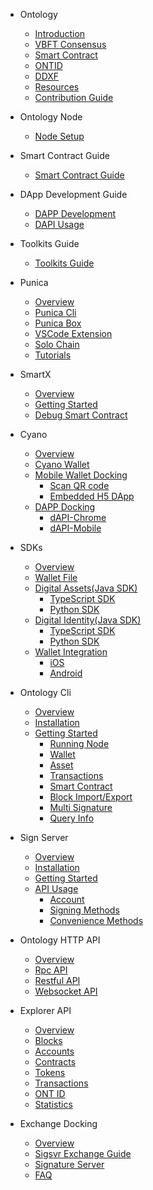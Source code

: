 - Ontology
  - [Introduction](docs-kr/DeveloperGuide/introduction.md)
  - [VBFT Consensus](docs-kr/DeveloperGuide/02-VBFT-introduction.md)
  - [Smart Contract](docs-kr/DeveloperGuide/smartcontract/00-introduction-sc.md)
  - [ONTID](docs-kr/DeveloperGuide/04-ontid.md)
  - [DDXF](docs-kr/DeveloperGuide/05-ddxf.md)
  - [Resources](docs-kr/DeveloperGuide/06-white-papers.md)
  - [Contribution Guide](docs-kr/DeveloperGuide/07-contributions-guide.md)
  
- Ontology Node
  - [Node Setup](docs-kr/DeveloperGuide/01-installation.md)

- Smart Contract Guide
  - [Smart Contract Guide](docs-kr/QuickGuide/02-deploy-invoke.md)
  
- DApp Development Guide
  - [DAPP Development](docs-kr/QuickGuide/00-dapp_development.md)  
  - [DAPI Usage](docs-kr/QuickGuide/06-dapi-useage.md)  

- Toolkits Guide
  - [Toolkits Guide](docs-en/DeveloperGuide/tools.md)
  
- Punica
  - [Overview](docs-kr/Punica/punica.md)
  - [Punica Cli](docs-kr/Punica/punica-cli.md)
  - [Punica Box](docs-kr/Punica/punica-box.md)
  - [VSCode Extension](docs-kr/Punica/sc-extension.md)
  - [Solo Chain](docs-kr/Punica/solo-chain.md)
  - [Tutorials](docs-kr/Punica/tutorials.md)
      
- SmartX
  - [Overview](docs-kr/SmartX/00-overview.md)
  - [Getting Started](docs-kr/SmartX/01-getting-started.md)
  - [Debug Smart Contract](docs-kr/QuickGuide/01-debug-a-Smart-Contract.md)
  
- Cyano
  - [Overview](docs-kr/Cyano/00-overview.md)
  - [Cyano Wallet](docs-kr/Cyano/02-getting-started.md)
  - [Mobile Wallet Docking](docs-kr/Cyano/Cyano-provider/00-overview.md)
      - [Scan QR code](docs-kr/Cyano/Cyano-provider/02-scan-qrcode.md)
      - [Embedded H5 DApp](docs-kr/Cyano/Cyano-provider/03-embedded-h5.md)
  - [DAPP Docking](docs-kr/Cyano/dApi/00-overview.md)
      - [dAPI-Chrome](docs-kr/Cyano/dApi/02-getting-started.md)
      - [dAPI-Mobile](docs-kr/Cyano/dApi-mobile/02-getting-started.md)
  
- SDKs
  - [Overview](docs-kr/SDKs/00-overview.md)
  - [Wallet File](docs-kr/SDKs/01-wallet-file-specification.md)
  - [Digital Assets(Java SDK)](docs-kr/SDKs/java-sdk.md)
      - [TypeScript SDK](docs-kr/SDKs/ts-sdk.md)
      - [Python SDK](docs-kr/SDKs/python-sdk.md)
  - [Digital Identity(Java SDK)](docs-kr/SDKs/java-sdk-ontid.md)
      - [TypeScript SDK](docs-kr/SDKs/ts-sdk-ontid.md)
      - [Python SDK](docs-kr/SDKs/python-sdk-ontid.md)
  - [Wallet Integration](docs-kr/SDKs/02-wallet-intergration.md)
      - [iOS](docs-kr/SDKs/ontology_wallet_dev_ts_sdk_en.md)
      - [Android](docs-kr/SDKs/ontology_wallet_dev_android_en.md)


- Ontology Cli
  - [Overview](docs-kr/OntologyCli/00-overview.md)
  - [Installation](docs-kr/OntologyCli/01-installation.md)
  - [Getting Started](docs-kr/OntologyCli/getting-started.md)
      - [Running Node](docs-kr/OntologyCli/02-running-node.md)
      - [Wallet](docs-kr/OntologyCli/04-wallet-management.md)
      - [Asset](docs-kr/OntologyCli/05-asset-management.md)
      - [Transactions](docs-kr/OntologyCli/06-transactions.md)
      - [Smart Contract](docs-kr/OntologyCli/07-smart-contracts.md)
      - [Block Import/Export](docs-kr/OntologyCli/08-block-data.md)
      - [Multi Signature](docs-kr/OntologyCli/09-multisig.md)
      - [Query Info](docs-kr/OntologyCli/10-query-info.md)
- Sign Server
  - [Overview](docs-kr/SignServer/00-overview.md)
  - [Installation](docs-kr/SignServer/01-installation.md)
  - [Getting Started](docs-kr/SignServer/02-getting-started.md)
  - [API Usage](docs-kr/SignServer/03-api-usage.md)
      - [Account](docs-kr/SignServer/04-api-account-methods.md)
      - [Signing Methods](docs-kr/SignServer/05-api-signing-methods.md)
      - [Convenience Methods](docs-kr/SignServer/06-api-signing-convinience-methods.md)
  
- Ontology HTTP API
  - [Overview](docs-kr/API/00-overview.md)
  - [Rpc API](docs-kr/API/01-rpc_api.md)
  - [Restful API](docs-kr/API/02-restful_api.md)
  - [Websocket API](docs-kr/API/03-websocket_api.md)
  
- Explorer API
  - [Overview](docs-kr/explorer/overview.md)
  - [Blocks](docs-kr/explorer/blocks.md)
  - [Accounts](docs-kr/explorer/accounts.md)
  - [Contracts](docs-kr/explorer/contracts.md)
  - [Tokens](docs-kr/explorer/tokens.md)
  - [Transactions](docs-kr/explorer/transactions.md)
  - [ONT ID](docs-kr/explorer/ontid.md)
  - [Statistics](docs-kr/explorer/statistics.md) 

- Exchange Docking
  - [Overview](docs-kr/exchange-API/Ontology+Exchange+Docking+Document.md)
  - [Sigsvr Exchange Guide](docs-kr/exchange-API/Sigsvr_Exchange_Guide.md)
  - [Signature Server](docs-kr/exchange-API/Ontology+Signature+Server+Tutorials.md)
  - [FAQ](docs-kr/exchange-API/ONT+Exchange+Docking+FAQ.md)